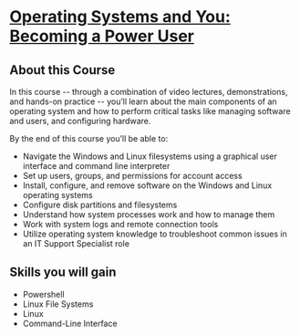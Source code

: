 # [Operating Systems and You: Becoming a Power User](https://www.coursera.org/learn/os-power-user/)

## About this Course

In this course -- through a combination of video lectures, demonstrations, and hands-on practice -- you’ll learn about the main components of an operating system and how to perform critical tasks like managing software and users, and configuring hardware. 

By the end of this course you’ll be able to:
* Navigate the Windows and Linux filesystems using a graphical user interface and command line interpreter
* Set up users, groups, and permissions for account access
* Install, configure, and remove software on the Windows and Linux operating systems
* Configure disk partitions and filesystems
* Understand how system processes work and how to manage them
* Work with system logs and remote connection tools
* Utilize operating system knowledge to troubleshoot common issues in an IT Support Specialist role

## Skills you will gain

* Powershell
* Linux File Systems
* Linux
* Command-Line Interface